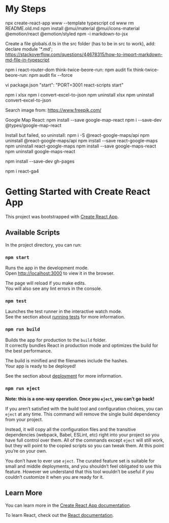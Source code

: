 
# My Steps

npx create-react-app www --template typescript
cd www
rm README.old.md
npm install @mui/material @mui/icons-material @emotion/react @emotion/styled
npm -i markdown-to-jsx

Create a file globals.d.ts in the src folder (has to be in src to work), add:
declare module '*.md';
https://stackoverflow.com/questions/44678315/how-to-import-markdown-md-file-in-typescript

npm i react-router-dom
think-twice-beore-run: npm audit fix
think-twice-beore-run: npm audit fix --force

vi package.json
"start": "PORT=3001 react-scripts start"

npm i xlsx
npm i convert-excel-to-json
npm uninstall xlsx
npm uninstall convert-excel-to-json

Search image from:
https://www.freepik.com/

Google Map React:
npm install --save google-map-react
npm i --save-dev @types/google-map-react

Install but failed, so uninstall:
npm i -S @react-google-maps/api
npm uninstall @react-google-maps/api
npm install --save react-google-maps
npm uninstall react-google-maps
npm install --save google-maps-react
npm uninstall google-maps-react

npm install --save-dev gh-pages

npm i react-ga4


# Getting Started with Create React App

This project was bootstrapped with [Create React App](https://github.com/facebook/create-react-app).

## Available Scripts

In the project directory, you can run:

### `npm start`

Runs the app in the development mode.\
Open [http://localhost:3000](http://localhost:3000) to view it in the browser.

The page will reload if you make edits.\
You will also see any lint errors in the console.

### `npm test`

Launches the test runner in the interactive watch mode.\
See the section about [running tests](https://facebook.github.io/create-react-app/docs/running-tests) for more information.

### `npm run build`

Builds the app for production to the `build` folder.\
It correctly bundles React in production mode and optimizes the build for the best performance.

The build is minified and the filenames include the hashes.\
Your app is ready to be deployed!

See the section about [deployment](https://facebook.github.io/create-react-app/docs/deployment) for more information.

### `npm run eject`

**Note: this is a one-way operation. Once you `eject`, you can’t go back!**

If you aren’t satisfied with the build tool and configuration choices, you can `eject` at any time. This command will remove the single build dependency from your project.

Instead, it will copy all the configuration files and the transitive dependencies (webpack, Babel, ESLint, etc) right into your project so you have full control over them. All of the commands except `eject` will still work, but they will point to the copied scripts so you can tweak them. At this point you’re on your own.

You don’t have to ever use `eject`. The curated feature set is suitable for small and middle deployments, and you shouldn’t feel obligated to use this feature. However we understand that this tool wouldn’t be useful if you couldn’t customize it when you are ready for it.

## Learn More

You can learn more in the [Create React App documentation](https://facebook.github.io/create-react-app/docs/getting-started).

To learn React, check out the [React documentation](https://reactjs.org/).

